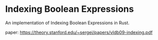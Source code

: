 # Indexing Boolean Expressions

An implementation of Indexing Boolean Expressions in Rust.

paper: <https://theory.stanford.edu/~sergei/papers/vldb09-indexing.pdf>
